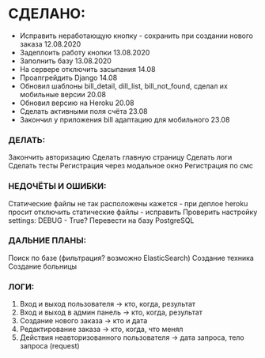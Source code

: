 СДЕЛАНО:
===
+ Исправить неработающую кнопку - сохранить при создании нового заказа 12.08.2020
+ Задеплоить работу кнопки 13.08.2020
+ Заполнить базу 13.08.2020
+ На сервере отключить засыпания 14.08
+ Проапгрейдить Django 14.08
+ Обновил шаблоны bill_detail, dill_list, bill_not_found, сделал их мобильные версии 20.08
+ Обновил версию на Heroku 20.08
+ Сделать активными поля счёта 23.08
+ Закончил у приложения bill адаптацию для мобильного 23.08

### ДЕЛАТЬ:

Закончить авторизацию
Сделать главную страницу
Сделать логи
Сделать тесты
Регистрация через модальное окно
Регистрация по смс


### НЕДОЧЁТЫ И ОШИБКИ:

Статические файлы не так расположены кажется - при деплое heroku просит отключить статические файлы - исправить
Проверить настройку settings: DEBUG - True?
Перевести на базу PostgreSQL


### ДАЛЬНИЕ ПЛАНЫ:

Поиск по базе (фильтрация? возможно ElasticSearch)
Создание техника
Создание больницы


### ЛОГИ:
1. Вход и выход пользователя -> кто, когда, результат
2. Вход и выход в админ панель -> кто, когда, результат
3. Создание нового заказа -> кто и дата
4. Редактирование заказа -> кто, когда, что менял
5. Действия неавторизованного пользователя -> дата запроса, тело запроса (request)



